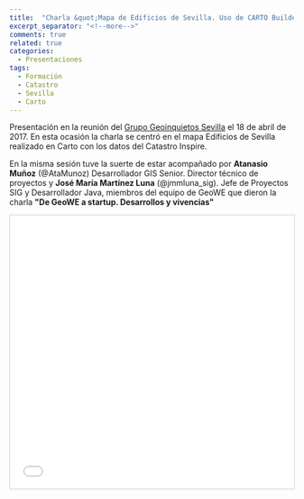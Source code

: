 ```yaml
---
title:  "Charla &quot;Mapa de Edificios de Sevilla. Uso de CARTO Builder con datos de Catastro INSPIRE&quot; -  Geoinquietos Sevilla"
excerpt_separator: "<!--more-->"
comments: true
related: true
categories: 
  - Presentaciones
tags:
  - Formación
  - Catastro
  - Sevilla
  - Carto
---
```


Presentación en la reunión del [Grupo Geoinquietos Sevilla](https://www.meetup.com/es-ES/Geoinquietos-Sevilla/events/238765606/) el 18 de abril de 2017. En esta ocasión la charla se centró en el mapa Edificios de Sevilla realizado en Carto con los datos del Catastro Inspire.

<!--more-->

En la misma sesión tuve la suerte de estar acompañado por **Atanasio Muñoz** (@AtaMunoz) Desarrollador GIS Senior. Director técnico de proyectos y **José María Martínez Luna** (@jmmluna_sig). Jefe de Proyectos SIG y Desarrollador Java, miembros del equipo de GeoWE que dieron la charla **"De GeoWE a startup. Desarrollos y vivencias"**

<iframe src="//www.slideshare.net/slideshow/embed_code/key/xtobBaGP6nAW7X" width="595" height="485" frameborder="0" marginwidth="0" marginheight="0" scrolling="no" style="border:1px solid #CCC; border-width:1px; margin-bottom:5px; max-width: 100%;" allowfullscreen> </iframe> 